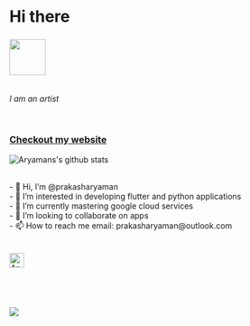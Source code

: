 

<!---
prakasharyaman/prakasharyaman is a ✨ special ✨ repository because its `README.md` (this file) appears on your GitHub profile.
You can click the Preview link to take a look at your changes.
--->
# Hi there
### <img src="https://c.tenor.com/pvFJwncehzIAAAAM/hello-there-private-from-penguins-of-madagascar.gif" width="64px"> 

<p>
  <em>
   <br>
I am an artist <br>
  </em>
</p>

<br>
<link rel="icon" type="image/x-icon" href="https://raw.githubusercontent.com/prakasharyaman/prakasharyaman.github.io/main/assets/favicon.ico" />

### [Checkout my website](https://prakasharyaman.github.io/)
![Aryamans's github stats](https://github-readme-stats.vercel.app/api?username=prakasharyaman&show_icons=true&title_color=fff&icon_color=79ff97&text_color=9f9f9f&bg_color=151515)

<br>
- 👋 Hi, I’m @prakasharyaman
 <br>
- 👀 I’m interested in developing flutter and python applications
 <br>
- 🌱 I’m currently mastering google cloud services
 <br>
- 💞️ I’m looking to collaborate on apps 
 <br>
- 📫 How to reach me email: prakasharyaman@outlook.com
 <br>


<br>
<br>


  <a href="mailto:prakasharyaman@outlook.com">
    <img align="left" alt="Aryaman Prakash | Gmail" width="26px" src="https://github.com/TheDudeThatCode/TheDudeThatCode/blob/master/Assets/Gmail.svg" />
  </a>

<br><br><br><br>

<img src="https://media1.giphy.com/media/gOkawaguYNiSI/200.gif">

